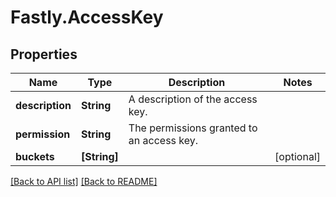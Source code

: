 # Fastly.AccessKey

## Properties

Name | Type | Description | Notes
------------ | ------------- | ------------- | -------------
**description** | **String** | A description of the access key. | 
**permission** | **String** | The permissions granted to an access key. | 
**buckets** | **[String]** |  | [optional] 


[[Back to API list]](../../README.md#endpoints) [[Back to README]](../../README.md)
